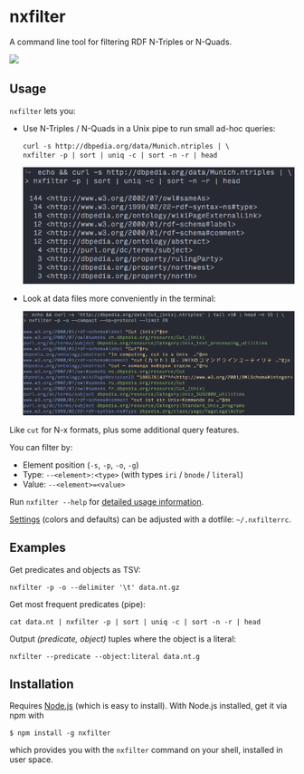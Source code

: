 # nxfilter


A command line tool for filtering RDF N-Triples or N-Quads.

![](https://travis-ci.org/j13z/nxfilter.svg?branch=master)


## Usage

`nxfilter` lets you:

- Use N-Triples / N-Quads in a Unix pipe to run small ad-hoc queries:

    ```shell
    curl -s http://dbpedia.org/data/Munich.ntriples | \
    nxfilter -p | sort | uniq -c | sort -n -r | head
    ```

    ![screenshot](doc/screenshots/query1.png)

- Look at data files more conveniently in the terminal:

    ![screenshot](doc/screenshots/colors.png)

Like `cut` for N-x formats, plus some additional query features.

You can filter by:

- Element position (`-s`, `-p`, `-o`, `-g`)
- Type: `--<element>:<type>` (with types `iri` / `bnode` / `literal`)
- Value: `--<element>=<value>`

Run `nxfilter --help` for [detailed usage information](doc/cli/usage.txt).

[Settings](bin/defaults.json) (colors and defaults) can be adjusted with a dotfile: `~/.nxfilterrc`.



## Examples

Get predicates and objects as TSV:

    nxfilter -p -o --delimiter '\t' data.nt.gz

Get most frequent predicates (pipe):

    cat data.nt | nxfilter -p | sort | uniq -c | sort -n -r | head

Output _(predicate, object)_ tuples where the object is a literal:

    nxfilter --predicate --object:literal data.nt.g



## Installation

Requires [Node.js](http://nodejs.org/) (which is easy to install). With Node.js installed, get it via npm with

    $ npm install -g nxfilter

which provides you with the `nxfilter` command on your shell, installed in user space.

